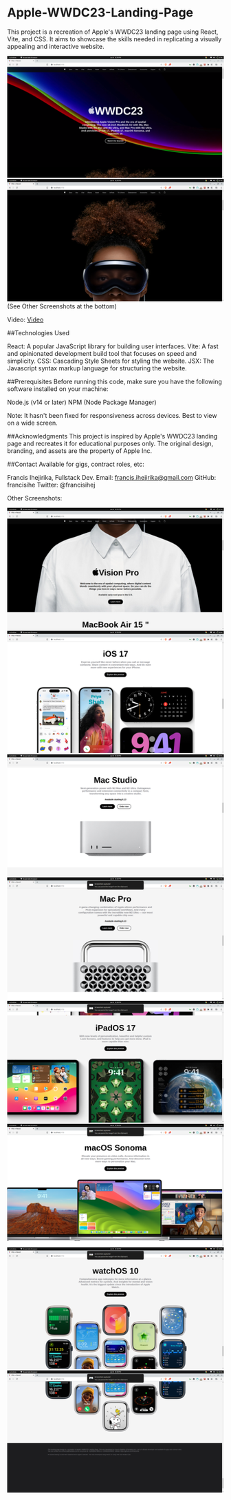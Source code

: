 # Apple-WWDC23-Landing-Page
This project is a recreation of Apple's WWDC23 landing page using React, Vite, and CSS. It aims to showcase the skills needed in replicating a visually appealing and interactive website.


![Landing Page Hero Section](public/screenshots/Screenshot%20from%202023-06-08%2020-29-30.png)
![Apple Vision Pro](public/screenshots/Screenshot%20from%202023-06-08%2020-29-37.png)
(See Other Screenshots at the bottom)

Video: 
[Video](public/screenshots/Screencast%20from%2008-06-2023%2020:30:59.webm)


##Technologies Used

React: A popular JavaScript library for building user interfaces.
Vite: A fast and opinionated development build tool that focuses on speed and simplicity.
CSS: Cascading Style Sheets for styling the website.
JSX: The Javascript syntax markup language for structuring the website.


##Prerequisites
Before running this code, make sure you have the following software installed on your machine:

Node.js (v14 or later)
NPM (Node Package Manager)

Note: It hasn't been fixed for responsiveness across devices. Best to view on a wide screen.

##Acknowledgments
This project is inspired by Apple's WWDC23 landing page and recreates it for educational purposes only. The original design, branding, and assets are the property of Apple Inc.

##Contact
Available for gigs, contract roles, etc:

Francis Ihejirika,
Fullstack Dev.
Email: francis.ihejirika@gmail.com
GitHub: francisihe
Twitter: @francisihej


Other Screenshots:

![Alt text](public/screenshots/Screenshot%20from%202023-06-08%2020-29-44.png)
![Alt text](public/screenshots/Screenshot%20from%202023-06-08%2020-29-57.png)
![Alt text](public/screenshots/Screenshot%20from%202023-06-08%2020-30-07.png)
![Alt text](public/screenshots/Screenshot%20from%202023-06-08%2020-30-11.png)
![Alt text](public/screenshots/Screenshot%20from%202023-06-08%2020-30-16.png)
![Alt text](public/screenshots/Screenshot%20from%202023-06-08%2020-30-20.png)
![Alt text](public/screenshots/Screenshot%20from%202023-06-08%2020-30-23.png)
![Alt text](public/screenshots/Screenshot%20from%202023-06-08%2020-30-30.png)

